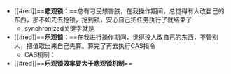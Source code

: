 - [[#red]]==**悲观锁：**==总有刁民想害朕，在我操作期间，总觉得有人改自己的东西，那不如先去抢锁，抢到锁，安心自己把任务执行了就结束了
	- synchronized关键字就是
- [[#red]]==**乐观锁：**==在我进行操作期间，觉得没人改自己的东西，不管别人，把值取出来自己先算。算完了再去执行CAS指令
	- CAS机制：
- [[#red]]==**乐观锁效率要大于悲观锁机制**==